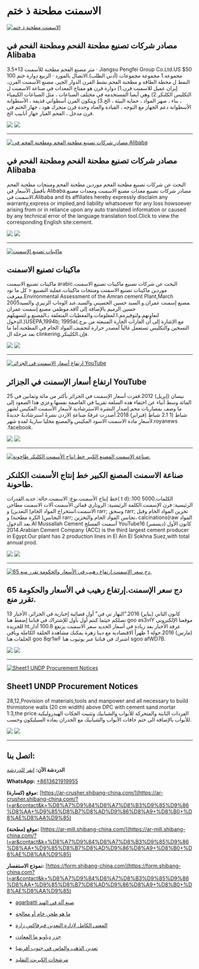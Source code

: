 # الاسمنت مطحنة ذ ختم

<a href="https://swt.shibang-china.com/?l=ar&img&k=%D8%A7%D9%84%D8%A7%D8%B3%D9%85%D9%86%D8%AA+%D9%85%D8%B7%D8%AD%D9%86%D8%A9+%D8%B0+%D8%AE%D8%AA%D9%85" target="_blank">![الاسمنت مطحنة ذ ختم](http://static.shibang-china.com/all-800x300/628.jpg)</a>

## مصادر شركات تصنيع مطحنة الفحم ومطحنة الفحم في Alibaba
3.5*13 متر مصنع الفحم مطحنة للأسمنت &middot; Jiangsu Pengfei Group Co.Ltd.US $50 100 مجموعة.1 مجموعة مجموعات (أدني الطلب).الاتصال بالمورد &middot; الربيع دوارة ختم النفط ل محطة الطاقة و مطحنة الفحم.نشط الفرن الدوار الجير، مصنع الأسمنت الفرن، إيران عميل للاسمنت فرن.1) دوارة فرن هو مفتاح المعدات في صناعة الاسمنت ل التكليس الكلنكر.2) وهي أيضا المستخدمة في مختلف الصناعات ، مثل الصناعات الكيمياء ، بناء ، صهر المواد ، حماية البيئة ، الخ.3) ويتكون الفرن أسطواني قذيفة ، الأسطوانة الأسطوانة دعم الجهاز مع التوجه ، القيادة والعتاد وحدة فرن متحرك هود ، جهاز الختم في فرن مدخل ، الفحم الغبار جهاز أنابيب الخ.


<a href="https://whatsapp.shibangsoft.com/WhatsApp.php" target="_blank" title="WhatsApp">![](http://static.shibang-china.com/icon/whatsapp.png)</a> <a href="https://swt.shibang-china.com/?l=ar&icon&k=%D8%A7%D9%84%D8%A7%D8%B3%D9%85%D9%86%D8%AA+%D9%85%D8%B7%D8%AD%D9%86%D8%A9+%D8%B0+%D8%AE%D8%AA%D9%85" target="_blank">![](http://static.shibang-china.com/icon/chat-ar.png)</a>

---

<a href="https://swt.shibang-china.com/?l=ar&img&k=%D8%A7%D9%84%D8%A7%D8%B3%D9%85%D9%86%D8%AA+%D9%85%D8%B7%D8%AD%D9%86%D8%A9+%D8%B0+%D8%AE%D8%AA%D9%85" target="_blank">![مصادر شركات تصنيع مطحنة الفحم ومطحنة الفحم في Alibaba](http://static.shibang-china.com/all-800x300/464.jpg)</a>

## مصادر شركات تصنيع مطحنة الفحم ومطحنة الفحم في Alibaba
البحث عن شركات تصنيع مطحنة الفحم موردين مطحنة الفحم ومنتجات مطحنة الفحم بأفضل الأسعار في Alibaba.مصادر شركات تصنيع معدات مصنع الاسمنت ومعدات مصنع الاسمنت في.Alibaba and its affiliates hereby expressly disclaim any warranty,express or implied,and liability whatsoever for any loss howsoever arising from or in reliance upon any auto translated information or caused by any technical error of the language translation tool.Click to view the corresponding English site:cement.


<a href="https://whatsapp.shibangsoft.com/WhatsApp.php" target="_blank" title="WhatsApp">![](http://static.shibang-china.com/icon/whatsapp.png)</a> <a href="https://swt.shibang-china.com/?l=ar&icon&k=%D8%A7%D9%84%D8%A7%D8%B3%D9%85%D9%86%D8%AA+%D9%85%D8%B7%D8%AD%D9%86%D8%A9+%D8%B0+%D8%AE%D8%AA%D9%85" target="_blank">![](http://static.shibang-china.com/icon/chat-ar.png)</a>

---

<a href="https://swt.shibang-china.com/?l=ar&img&k=%D8%A7%D9%84%D8%A7%D8%B3%D9%85%D9%86%D8%AA+%D9%85%D8%B7%D8%AD%D9%86%D8%A9+%D8%B0+%D8%AE%D8%AA%D9%85" target="_blank">![ماكينات تصنيع الاسمنت](http://static.shibang-china.com/all-800x300/314.jpg)</a>

## ماكينات تصنيع الاسمنت
ماكينات تصنيع الاسمنت arabic.البحث عن شركات تصنيع ماكينات تصنيع الاسمنت موردين ماكينات تصنيع الاسمنت ومنتجات ماكينات.عملية التصنيع &lt; كل ما تود معرفت.Environmental Assessment of the Amran cement Plant,March 2005ﻤﺼﻨﻊ إﺳﻤﻨﺖ ﻋﻤﺮان.و.اﻟﺴﻴﺪ ﺣﺴﻴﻦ اﻟﺤﺴﻴﻨﻲ واﻟﺴﻴﺪ.ﻋﺒﺪ اﻟﻮهﺎب اﻟﺰﺑﻴﺮي واﻟﺴﻴﺪ ﺣﺴﻴﻦ اﻟﺮﻣﻴﻢ ﺑﺎﻹﺿﺎﻓﺔ إﻟﻰ آﺎﻓﺔ.ﻣﻮﻇﻔﻲ ﻣﺼﻨﻊ إﺳﻤﻨﺖ ﻋﻤﺮان ﻟﺘﻌﺎوﻧﻬﻢ.وﻟﺘﻮﻓﻴﺮهﻢ.ا.ﻟﻤﻌﻠﻮﻣﺎت.واﻟﻤﻌﻄﻴﺎت اﻟﻤﺘﻌﻠﻘﺔ ﺑ.ﺎﻟﻤﺼﻨﻊ.و.ﻟﺘﺴﻬﻴﻠﻬﻢ اﻟﺪﺧﻮل.)USEPA,1994b; 1995a(.ﻣﻊ.اﻹﺷﺎرة إﻟﻰ أن اﻟﻐﺎزات اﻟﺤﺎرة اﻟﻤﻨﺒﻌﺜﺔ ﻣﻦ ﺑﺮج اﻟﺘﺴﺨﻴﻦ واﻟﺘﻜﻠﻴﺲ ﺗﺴﺘﻌﻤﻞ ﻏﺎﻟﺒﺎً آﻤﺼﺪر ﺣﺮارة ﻟﺘﺠﻔﻴﻒ.اﻟﻤﻮاد اﻟﺨﺎم ﻓﻲ اﻟﻤﻄﺤﻨﺔ.أﻣﺎ ﻣﺎ ﺑﻌﺪ ﻣﺮﺣﻠﺔ ال clinkering.ﻓﺈن.اﻟﻜﻠﻴﻨﻜﺮ.


<a href="https://whatsapp.shibangsoft.com/WhatsApp.php" target="_blank" title="WhatsApp">![](http://static.shibang-china.com/icon/whatsapp.png)</a> <a href="https://swt.shibang-china.com/?l=ar&icon&k=%D8%A7%D9%84%D8%A7%D8%B3%D9%85%D9%86%D8%AA+%D9%85%D8%B7%D8%AD%D9%86%D8%A9+%D8%B0+%D8%AE%D8%AA%D9%85" target="_blank">![](http://static.shibang-china.com/icon/chat-ar.png)</a>

---

<a href="https://swt.shibang-china.com/?l=ar&img&k=%D8%A7%D9%84%D8%A7%D8%B3%D9%85%D9%86%D8%AA+%D9%85%D8%B7%D8%AD%D9%86%D8%A9+%D8%B0+%D8%AE%D8%AA%D9%85" target="_blank">![ارتفاع أسعار الإسمنت في الجزائر YouTube](http://static.shibang-china.com/all-800x300/166.jpg)</a>

## ارتفاع أسعار الإسمنت في الجزائر YouTube
25 نيسان (إبريل) 2012.قفزت أسعار الإسمنت في الجزائر بأكثر من مائة وثمانين في المائة وسط أنباء عن اختفاء هذه السلعة تقريبا في العاصمة نفسها.وعزي هذا الصعود إلى ما وصف بمضاربات محم.إصدار النشرة الاسترشادية لأسعار الأسمنت المكيس لشهر شباط (1 2.1 شباط (فبراير) 2018.أصدرت غرفةُ صناعةِ الاردن نشرةً استرشاديةً جديدةً لأسعارِ مادة الاسمنت الاسود المكيس والمصنع محليا ساريةً لمدةِ شهر.royanews .facebook.


<a href="https://whatsapp.shibangsoft.com/WhatsApp.php" target="_blank" title="WhatsApp">![](http://static.shibang-china.com/icon/whatsapp.png)</a> <a href="https://swt.shibang-china.com/?l=ar&icon&k=%D8%A7%D9%84%D8%A7%D8%B3%D9%85%D9%86%D8%AA+%D9%85%D8%B7%D8%AD%D9%86%D8%A9+%D8%B0+%D8%AE%D8%AA%D9%85" target="_blank">![](http://static.shibang-china.com/icon/chat-ar.png)</a>

---

<a href="https://swt.shibang-china.com/?l=ar&img&k=%D8%A7%D9%84%D8%A7%D8%B3%D9%85%D9%86%D8%AA+%D9%85%D8%B7%D8%AD%D9%86%D8%A9+%D8%B0+%D8%AE%D8%AA%D9%85" target="_blank">![صناعة الاسمنت المصنع الكبير خط إنتاج الأسمنت الكلنكر طاحونة.](http://static.shibang-china.com/all-800x300/10.jpg)</a>

## صناعة الاسمنت المصنع الكبير خط إنتاج الأسمنت الكلنكر طاحونة.
خط إنتاج الأسمنت.نوع: الاسمنت.حالة: جديد.القدرات( t d):.100 5000.الكلمات الرئيسية: فرن الإسمنت.الكلمة الرئيسية: الروتاري قمائن الأسمنت آلات الاسمنت مطاحن الاسمنت.استخراج المواد الخام( التعدين) و rarr; وسحق rarr; تخزين المواد الخام وقبل التجانس( الكرة مطحنة) و rarr; تجانس المواد الخام والتخزين، calcinations(raw المواد بعد الدخول.Al Mussallah Cement أسمنت المسلح YouTube16 كانون الأول (ديسمبر) 2014.Arabian Cement Company (ACC) is the third largest cement producer in Egypt.Our plant has 2 production lines in El Ain El Sokhna Suez,with total annual prod.


<a href="https://whatsapp.shibangsoft.com/WhatsApp.php" target="_blank" title="WhatsApp">![](http://static.shibang-china.com/icon/whatsapp.png)</a> <a href="https://swt.shibang-china.com/?l=ar&icon&k=%D8%A7%D9%84%D8%A7%D8%B3%D9%85%D9%86%D8%AA+%D9%85%D8%B7%D8%AD%D9%86%D8%A9+%D8%B0+%D8%AE%D8%AA%D9%85" target="_blank">![](http://static.shibang-china.com/icon/chat-ar.png)</a>

---

<a href="https://swt.shibang-china.com/?l=ar&img&k=%D8%A7%D9%84%D8%A7%D8%B3%D9%85%D9%86%D8%AA+%D9%85%D8%B7%D8%AD%D9%86%D8%A9+%D8%B0+%D8%AE%D8%AA%D9%85" target="_blank">![65 دج سعر الإسمنت.إرتفاع رهيب في الأسعار والحكومة تقرر منع.](http://static.shibang-china.com/all-800x300/643.jpg)</a>

## 65 دج سعر الإسمنت.إرتفاع رهيب في الأسعار والحكومة تقرر منع.
13 كانون الثاني (يناير) 2016.&quot;النهار تي في&quot; أول فضائية إخبارية في الجزائر، الأخبار تصلكم حيثما كنتم أول بأول للإشتراك في قناتنا إضغط هنا goo as3vlY موقعنا الإلكتروني للجريدة ht.غرفة الأخبار بعد زيادة في أسعار الحديد سعر الاسمنت يرتفع 100.8 آذار (مارس) 2016.جولة 1 ظهراً الاقتصادية مع دينا زهرة يمكنك مشاهدة الحلقة الكاملة وباقي الحلقات هنا goo 8qr1wF اشترك في قناتنا عبر يوتيوب هنا sgoo afWD7B.


<a href="https://whatsapp.shibangsoft.com/WhatsApp.php" target="_blank" title="WhatsApp">![](http://static.shibang-china.com/icon/whatsapp.png)</a> <a href="https://swt.shibang-china.com/?l=ar&icon&k=%D8%A7%D9%84%D8%A7%D8%B3%D9%85%D9%86%D8%AA+%D9%85%D8%B7%D8%AD%D9%86%D8%A9+%D8%B0+%D8%AE%D8%AA%D9%85" target="_blank">![](http://static.shibang-china.com/icon/chat-ar.png)</a>

---

<a href="https://swt.shibang-china.com/?l=ar&img&k=%D8%A7%D9%84%D8%A7%D8%B3%D9%85%D9%86%D8%AA+%D9%85%D8%B7%D8%AD%D9%86%D8%A9+%D8%B0+%D8%AE%D8%AA%D9%85" target="_blank">![Sheet1 UNDP Procurement Notices](http://static.shibang-china.com/all-800x300/1525.jpg)</a>

## Sheet1 UNDP Procurement Notices
28,12,Provision of materials,tools and manpower and all necessary to build thirmistone walls (20 cm widith) above DPC with cement sand mortar 1:3,the price.الفردات الثابتة والمتحركة للأبواب والشبابيك وتثبيت الجكات الهيدروليكية للأبواب بالإضافة الى ختم حافات الأبواب والشبابيك مع الجدران بمادة السيليكون وحسب.

<a href="https://whatsapp.shibangsoft.com/WhatsApp.php" target="_blank" title="WhatsApp">![](http://static.shibang-china.com/icon/whatsapp.png)</a> <a href="https://swt.shibang-china.com/?l=ar&icon&k=%D8%A7%D9%84%D8%A7%D8%B3%D9%85%D9%86%D8%AA+%D9%85%D8%B7%D8%AD%D9%86%D8%A9+%D8%B0+%D8%AE%D8%AA%D9%85" target="_blank">![](http://static.shibang-china.com/icon/chat-ar.png)</a>

---
## اتصل بنا:

**الدردشة الآن:** [انقر للدردشة](https://swt.shibang-china.com?l=ar&contact&k=%D8%A7%D9%84%D8%A7%D8%B3%D9%85%D9%86%D8%AA+%D9%85%D8%B7%D8%AD%D9%86%D8%A9+%D8%B0+%D8%AE%D8%AA%D9%85)

**WhatsApp:**  [+8613621919955](https://whatsapp.shibangsoft.com/WhatsApp.php)

**موقع (كسارة):** [https://ar-crusher.shibang-china.com/](https://ar-crusher.shibang-china.com/?l=ar&contact&k=%D8%A7%D9%84%D8%A7%D8%B3%D9%85%D9%86%D8%AA+%D9%85%D8%B7%D8%AD%D9%86%D8%A9+%D8%B0+%D8%AE%D8%AA%D9%85)

**موقع (مطحنة):** [https://ar-mill.shibang-china.com/](https://ar-mill.shibang-china.com/?l=ar&contact&k=%D8%A7%D9%84%D8%A7%D8%B3%D9%85%D9%86%D8%AA+%D9%85%D8%B7%D8%AD%D9%86%D8%A9+%D8%B0+%D8%AE%D8%AA%D9%85)

**نموذج الاستفسار:** [https://form.shibang-china.com](https://form.shibang-china.com?l=ar&contact&k=%D8%A7%D9%84%D8%A7%D8%B3%D9%85%D9%86%D8%AA+%D9%85%D8%B7%D8%AD%D9%86%D8%A9+%D8%B0+%D8%AE%D8%AA%D9%85)

* [agarbatti صنع آلة في الهند](../27/agarbatti%20%D8%B5%D9%86%D8%B9%20%D8%A2%D9%84%D8%A9%20%D9%81%D9%8A%20%D8%A7%D9%84%D9%87%D9%86%D8%AF.md)

* [ما هو طحن خام أو معالجة](../30/%D9%85%D8%A7%20%D9%87%D9%88%20%D8%B7%D8%AD%D9%86%20%D8%AE%D8%A7%D9%85%20%D8%A3%D9%88%20%D9%85%D8%B9%D8%A7%D9%84%D8%AC%D8%A9.md)

* [المعنى الكامل لإدارة التعدين فيرفاكس زارة](../26/%D8%A7%D9%84%D9%85%D8%B9%D9%86%D9%89%20%D8%A7%D9%84%D9%83%D8%A7%D9%85%D9%84%20%D9%84%D8%A5%D8%AF%D8%A7%D8%B1%D8%A9%20%D8%A7%D9%84%D8%AA%D8%B9%D8%AF%D9%8A%D9%86%20%D9%81%D9%8A%D8%B1%D9%81%D8%A7%D9%83%D8%B3%20%D8%B2%D8%A7%D8%B1%D8%A9.md)

* [جزر دياويو ما المعادن](../27/%D8%AC%D8%B2%D8%B1%20%D8%AF%D9%8A%D8%A7%D9%88%D9%8A%D9%88%20%D9%85%D8%A7%20%D8%A7%D9%84%D9%85%D8%B9%D8%A7%D8%AF%D9%86.md)

* [تعدين الذهب والماس في جنوب أفريقيا](../27/%D8%AA%D8%B9%D8%AF%D9%8A%D9%86%20%D8%A7%D9%84%D8%B0%D9%87%D8%A8%20%D9%88%D8%A7%D9%84%D9%85%D8%A7%D8%B3%20%D9%81%D9%8A%20%D8%AC%D9%86%D9%88%D8%A8%20%D8%A3%D9%81%D8%B1%D9%8A%D9%82%D9%8A%D8%A7.md)

* [مرشحات الكبريت التقليد](../26/%D9%85%D8%B1%D8%B4%D8%AD%D8%A7%D8%AA%20%D8%A7%D9%84%D9%83%D8%A8%D8%B1%D9%8A%D8%AA%20%D8%A7%D9%84%D8%AA%D9%82%D9%84%D9%8A%D8%AF.md)